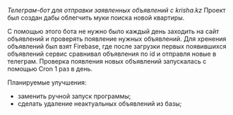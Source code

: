 *Телеграм-бот для отправки заявленных объявлений с krisha.kz*
Проект был создан дабы облегчить муки поиска новой квартиры.

С помощью этого бота не нужно было каждый день заходить на сайт объявлений и проверять появление нужных объявлений.
Для хренения объявлений был взят Firebase, где после загрузки первых появившихся объявлений сервис сравнивал объявления по id и отправля новые в телеграм.
Проверка появления новых объявлений запускалась с помощью Cron 1 раз в день.

Планируемые улучшения:
- заменить ручной запуск программы;
- сделать удаление неактуальных объявлений из базы;
